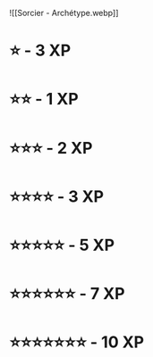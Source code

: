 ![[Sorcier - Archétype.webp]]
# ⭐ - 3 XP

# ⭐⭐ - 1 XP

# ⭐⭐⭐ - 2 XP

# ⭐⭐⭐⭐ - 3 XP

# ⭐⭐⭐⭐⭐ - 5 XP

# ⭐⭐⭐⭐⭐⭐ - 7 XP

# ⭐⭐⭐⭐⭐⭐⭐ - 10 XP
